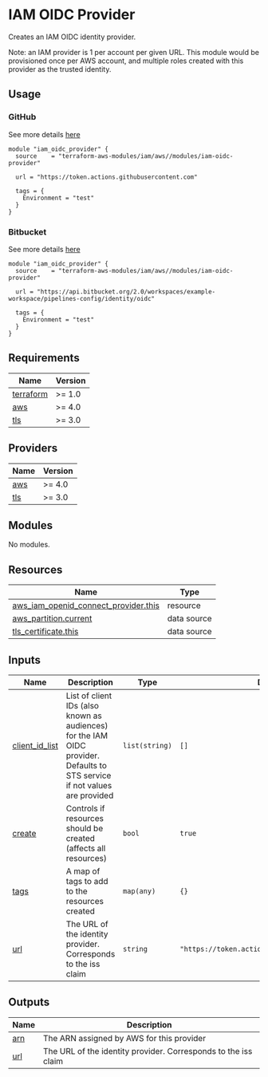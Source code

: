 # IAM OIDC Provider

Creates an IAM OIDC identity provider.

Note: an IAM provider is 1 per account per given URL. This module would be provisioned once per AWS account, and multiple roles created with this provider as the trusted identity.

## Usage

### GitHub

See more details [here](https://docs.github.com/en/actions/deployment/security-hardening-your-deployments/configuring-openid-connect-in-amazon-web-services)

```hcl
module "iam_oidc_provider" {
  source    = "terraform-aws-modules/iam/aws//modules/iam-oidc-provider"

  url = "https://token.actions.githubusercontent.com"

  tags = {
    Environment = "test"
  }
}
```

### Bitbucket

See more details [here](https://support.atlassian.com/bitbucket-cloud/docs/integrate-pipelines-with-resource-servers-using-oidc/)

```hcl
module "iam_oidc_provider" {
  source    = "terraform-aws-modules/iam/aws//modules/iam-oidc-provider"

  url = "https://api.bitbucket.org/2.0/workspaces/example-workspace/pipelines-config/identity/oidc"

  tags = {
    Environment = "test"
  }
}
```

<!-- BEGINNING OF PRE-COMMIT-TERRAFORM DOCS HOOK -->
## Requirements

| Name | Version |
|------|---------|
| <a name="requirement_terraform"></a> [terraform](#requirement\_terraform) | >= 1.0 |
| <a name="requirement_aws"></a> [aws](#requirement\_aws) | >= 4.0 |
| <a name="requirement_tls"></a> [tls](#requirement\_tls) | >= 3.0 |

## Providers

| Name | Version |
|------|---------|
| <a name="provider_aws"></a> [aws](#provider\_aws) | >= 4.0 |
| <a name="provider_tls"></a> [tls](#provider\_tls) | >= 3.0 |

## Modules

No modules.

## Resources

| Name | Type |
|------|------|
| [aws_iam_openid_connect_provider.this](https://registry.terraform.io/providers/hashicorp/aws/latest/docs/resources/iam_openid_connect_provider) | resource |
| [aws_partition.current](https://registry.terraform.io/providers/hashicorp/aws/latest/docs/data-sources/partition) | data source |
| [tls_certificate.this](https://registry.terraform.io/providers/hashicorp/tls/latest/docs/data-sources/certificate) | data source |

## Inputs

| Name | Description | Type | Default | Required |
|------|-------------|------|---------|:--------:|
| <a name="input_client_id_list"></a> [client\_id\_list](#input\_client\_id\_list) | List of client IDs (also known as audiences) for the IAM OIDC provider. Defaults to STS service if not values are provided | `list(string)` | `[]` | no |
| <a name="input_create"></a> [create](#input\_create) | Controls if resources should be created (affects all resources) | `bool` | `true` | no |
| <a name="input_tags"></a> [tags](#input\_tags) | A map of tags to add to the resources created | `map(any)` | `{}` | no |
| <a name="input_url"></a> [url](#input\_url) | The URL of the identity provider. Corresponds to the iss claim | `string` | `"https://token.actions.githubusercontent.com"` | no |

## Outputs

| Name | Description |
|------|-------------|
| <a name="output_arn"></a> [arn](#output\_arn) | The ARN assigned by AWS for this provider |
| <a name="output_url"></a> [url](#output\_url) | The URL of the identity provider. Corresponds to the iss claim |
<!-- END OF PRE-COMMIT-TERRAFORM DOCS HOOK -->
